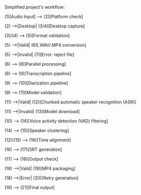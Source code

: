Simplified project's workflow:

(1)|Audio Input| --> (2)[Platform check]

(2) -->|Desktop| (3/4)[Desktop capture]

(3)/(4) --> (5)[Format validation]

(5) -->|Valid| (6)[.WAV/.MP4 conversion]

(5) -->|Invalid| (7)[Error: reject file]

(6) --> (8)[Parallel processing]

(8) --> (9)[Transcription pipeline]

(9) --> (10)[Diarization pipeline]

(9) --> (11)[Model validation]

(11) -->|Valid| (12)[Chunked automatic speaker recognition (ASR)]

(11) -->|Invalid| (13)[Model download]

(10) --> (14)[Voice activity detection (VAD) filtering]

(14) --> (15)[Speaker clustering]

(12)/(15) --> (16)[Time alignment]

(16) --> (17)[SRT generation]

(17) --> (18)[Output check]

(18) -->|Valid| (19)[MP4 packaging]

(18) -->|Error| (20)[Retry generation]

(19) --> (21)[Final output]
